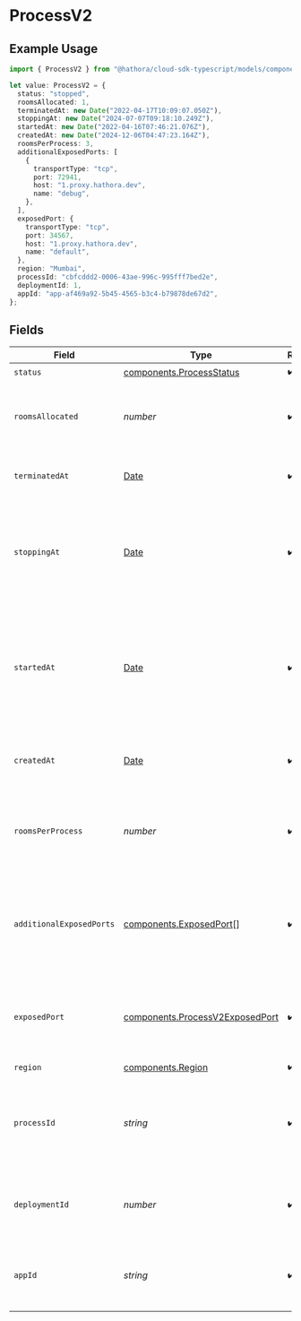 # ProcessV2

## Example Usage

```typescript
import { ProcessV2 } from "@hathora/cloud-sdk-typescript/models/components";

let value: ProcessV2 = {
  status: "stopped",
  roomsAllocated: 1,
  terminatedAt: new Date("2022-04-17T10:09:07.050Z"),
  stoppingAt: new Date("2024-07-07T09:18:10.249Z"),
  startedAt: new Date("2022-04-16T07:46:21.076Z"),
  createdAt: new Date("2024-12-06T04:47:23.164Z"),
  roomsPerProcess: 3,
  additionalExposedPorts: [
    {
      transportType: "tcp",
      port: 72941,
      host: "1.proxy.hathora.dev",
      name: "debug",
    },
  ],
  exposedPort: {
    transportType: "tcp",
    port: 34567,
    host: "1.proxy.hathora.dev",
    name: "default",
  },
  region: "Mumbai",
  processId: "cbfcddd2-0006-43ae-996c-995fff7bed2e",
  deploymentId: 1,
  appId: "app-af469a92-5b45-4565-b3c4-b79878de67d2",
};
```

## Fields

| Field                                                                                                            | Type                                                                                                             | Required                                                                                                         | Description                                                                                                      | Example                                                                                                          |
| ---------------------------------------------------------------------------------------------------------------- | ---------------------------------------------------------------------------------------------------------------- | ---------------------------------------------------------------------------------------------------------------- | ---------------------------------------------------------------------------------------------------------------- | ---------------------------------------------------------------------------------------------------------------- |
| `status`                                                                                                         | [components.ProcessStatus](../../models/components/processstatus.md)                                             | :heavy_check_mark:                                                                                               | N/A                                                                                                              |                                                                                                                  |
| `roomsAllocated`                                                                                                 | *number*                                                                                                         | :heavy_check_mark:                                                                                               | Tracks the number of rooms that have been allocated to the process.                                              | 1                                                                                                                |
| `terminatedAt`                                                                                                   | [Date](https://developer.mozilla.org/en-US/docs/Web/JavaScript/Reference/Global_Objects/Date)                    | :heavy_check_mark:                                                                                               | When the process has been terminated.                                                                            |                                                                                                                  |
| `stoppingAt`                                                                                                     | [Date](https://developer.mozilla.org/en-US/docs/Web/JavaScript/Reference/Global_Objects/Date)                    | :heavy_check_mark:                                                                                               | When the process is issued to stop. We use this to determine when we should stop billing.                        |                                                                                                                  |
| `startedAt`                                                                                                      | [Date](https://developer.mozilla.org/en-US/docs/Web/JavaScript/Reference/Global_Objects/Date)                    | :heavy_check_mark:                                                                                               | When the process bound to the specified port. We use this to determine when we should start billing.             |                                                                                                                  |
| `createdAt`                                                                                                      | [Date](https://developer.mozilla.org/en-US/docs/Web/JavaScript/Reference/Global_Objects/Date)                    | :heavy_check_mark:                                                                                               | When the process started being provisioned.                                                                      |                                                                                                                  |
| `roomsPerProcess`                                                                                                | *number*                                                                                                         | :heavy_check_mark:                                                                                               | Governs how many [rooms](https://hathora.dev/docs/concepts/hathora-entities#room) can be scheduled in a process. | 3                                                                                                                |
| `additionalExposedPorts`                                                                                         | [components.ExposedPort](../../models/components/exposedport.md)[]                                               | :heavy_check_mark:                                                                                               | N/A                                                                                                              | [<br/>{<br/>"host": "1.proxy.hathora.dev",<br/>"name": "debug",<br/>"port": 72941,<br/>"transportType": "tcp"<br/>}<br/>] |
| `exposedPort`                                                                                                    | [components.ProcessV2ExposedPort](../../models/components/processv2exposedport.md)                               | :heavy_check_mark:                                                                                               | N/A                                                                                                              | {<br/>"host": "1.proxy.hathora.dev",<br/>"name": "default",<br/>"port": 34567,<br/>"transportType": "tcp"<br/>}  |
| `region`                                                                                                         | [components.Region](../../models/components/region.md)                                                           | :heavy_check_mark:                                                                                               | N/A                                                                                                              |                                                                                                                  |
| `processId`                                                                                                      | *string*                                                                                                         | :heavy_check_mark:                                                                                               | System generated unique identifier to a runtime instance of your game server.                                    | cbfcddd2-0006-43ae-996c-995fff7bed2e                                                                             |
| `deploymentId`                                                                                                   | *number*                                                                                                         | :heavy_check_mark:                                                                                               | System generated id for a deployment. Increments by 1.                                                           | 1                                                                                                                |
| `appId`                                                                                                          | *string*                                                                                                         | :heavy_check_mark:                                                                                               | System generated unique identifier for an application.                                                           | app-af469a92-5b45-4565-b3c4-b79878de67d2                                                                         |